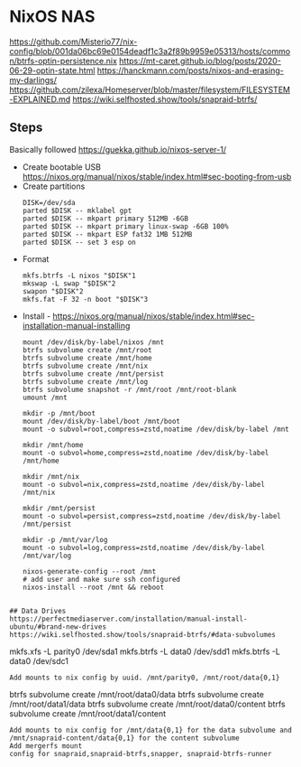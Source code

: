 # NixOS NAS

https://github.com/Misterio77/nix-config/blob/001da06bc69e0154deadf1c3a2f89b9959e05313/hosts/common/btrfs-optin-persistence.nix
https://mt-caret.github.io/blog/posts/2020-06-29-optin-state.html
https://hanckmann.com/posts/nixos-and-erasing-my-darlings/
https://github.com/zilexa/Homeserver/blob/master/filesystem/FILESYSTEM-EXPLAINED.md
https://wiki.selfhosted.show/tools/snapraid-btrfs/

## Steps
Basically followed https://guekka.github.io/nixos-server-1/
* Create bootable USB https://nixos.org/manual/nixos/stable/index.html#sec-booting-from-usb
* Create partitions
  ```
  DISK=/dev/sda
  parted $DISK -- mklabel gpt
  parted $DISK -- mkpart primary 512MB -6GB
  parted $DISK -- mkpart primary linux-swap -6GB 100% 
  parted $DISK -- mkpart ESP fat32 1MB 512MB
  parted $DISK -- set 3 esp on
  ```
* Format
  ```
  mkfs.btrfs -L nixos "$DISK"1
  mkswap -L swap "$DISK"2
  swapon "$DISK"2
  mkfs.fat -F 32 -n boot "$DISK"3
  ```
* Install - https://nixos.org/manual/nixos/stable/index.html#sec-installation-manual-installing
  ```
  mount /dev/disk/by-label/nixos /mnt
  btrfs subvolume create /mnt/root
  btrfs subvolume create /mnt/home
  btrfs subvolume create /mnt/nix
  btrfs subvolume create /mnt/persist
  btrfs subvolume create /mnt/log
  btrfs subvolume snapshot -r /mnt/root /mnt/root-blank
  umount /mnt

  mkdir -p /mnt/boot
  mount /dev/disk/by-label/boot /mnt/boot
  mount -o subvol=root,compress=zstd,noatime /dev/disk/by-label /mnt

  mkdir /mnt/home
  mount -o subvol=home,compress=zstd,noatime /dev/disk/by-label /mnt/home

  mkdir /mnt/nix
  mount -o subvol=nix,compress=zstd,noatime /dev/disk/by-label /mnt/nix

  mkdir /mnt/persist
  mount -o subvol=persist,compress=zstd,noatime /dev/disk/by-label /mnt/persist

  mkdir -p /mnt/var/log
  mount -o subvol=log,compress=zstd,noatime /dev/disk/by-label /mnt/var/log

  nixos-generate-config --root /mnt
  # add user and make sure ssh configured
  nixos-install --root /mnt && reboot

```

## Data Drives
https://perfectmediaserver.com/installation/manual-install-ubuntu/#brand-new-drives
https://wiki.selfhosted.show/tools/snapraid-btrfs/#data-subvolumes
```
mkfs.xfs -L parity0 /dev/sda1
mkfs.btrfs -L data0 /dev/sdd1
mkfs.btrfs -L data0 /dev/sdc1

```
Add mounts to nix config by uuid. /mnt/parity0, /mnt/root/data{0,1}

```
btrfs subvolume create /mnt/root/data0/data
btrfs subvolume create /mnt/root/data1/data
btrfs subvolume create /mnt/root/data0/content
btrfs subvolume create /mnt/root/data1/content
```
Add mounts to nix config for /mnt/data{0,1} for the data subvolume and /mnt/snapraid-content/data{0,1} for the content subvolume
Add mergerfs mount
config for snapraid,snapraid-btrfs,snapper, snapraid-btrfs-runner

